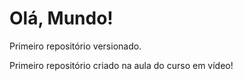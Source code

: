 # Olá, Mundo!
 Primeiro repositório versionado.

Primeiro repositório criado na aula do curso em vídeo!
